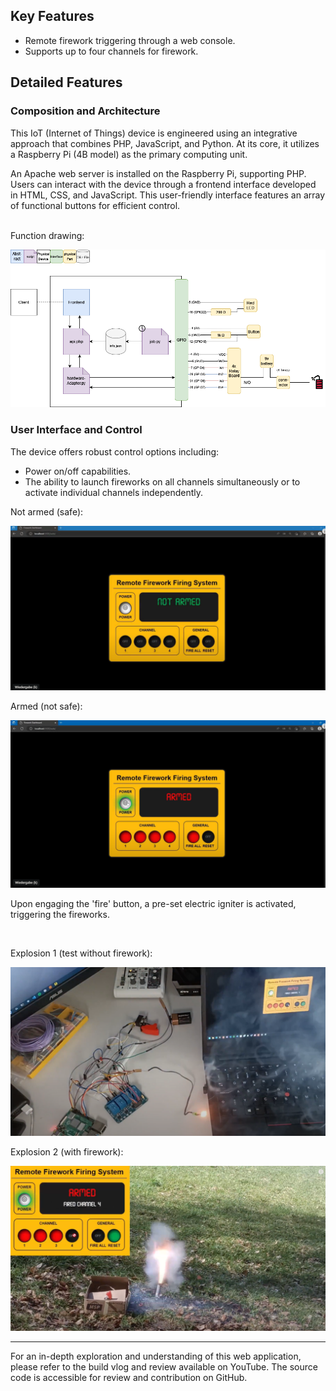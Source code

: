 ## Key Features

- Remote firework triggering through a web console.
- Supports up to four channels for firework.

## Detailed Features

### Composition and Architecture

This IoT (Internet of Things) device is engineered using an integrative approach that combines PHP, JavaScript, and Python. At its core, it utilizes a Raspberry Pi (4B model) as the primary computing unit.

An Apache web server is installed on the Raspberry Pi, supporting PHP. Users can interact with the device through a frontend interface developed in HTML, CSS, and JavaScript. This user-friendly interface features an array of functional buttons for efficient control.

<br>
Function drawing:

![](./.img/5.png)

### User Interface and Control

The device offers robust control options including:
- Power on/off capabilities.
- The ability to launch fireworks on all channels simultaneously or to activate individual channels independently.

Not armed (safe):

![](./.img/2.png)

Armed (not safe):

![](./.img/3.png)

Upon engaging the 'fire' button, a pre-set electric igniter is activated, triggering the fireworks.

<br>

Explosion 1 (test without firework):

![](./.img/4.png)

Explosion 2 (with firework):

![](./.img/1.png)

---

For an in-depth exploration and understanding of this web application, please refer to the build vlog and review available on YouTube. The source code is accessible for review and contribution on GitHub.